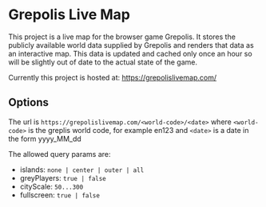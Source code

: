 # Grepolis Live Map
This project is a live map for the browser game Grepolis. It stores the publicly available world data supplied by Grepolis and renders that data as an interactive map. This data is updated and cached only once an hour so will be slightly out of date to the actual state of the game.

Currently this project is hosted at:
https://grepolislivemap.com/

## Options

The url is `https://grepolislivemap.com/<world-code>/<date>` where `<world-code>` is the greplis world code, for example en123 and `<date>` is a date in the form yyyy_MM_dd

The allowed query params are:
- islands: `none | center | outer | all`
- greyPlayers: `true | false`
- cityScale: `50...300`
- fullscreen: `true | false`
